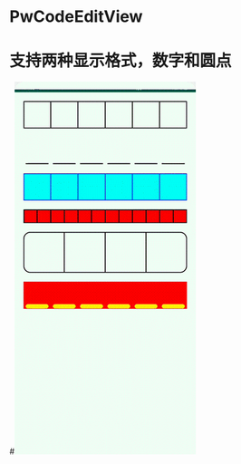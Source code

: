 # PwCodeEditView
# 支持两种显示格式，数字和圆点
#![image](https://github.com/poqiao/PwCodeEditView/blob/master/app/src/main/assets/sssssss3.gif)
